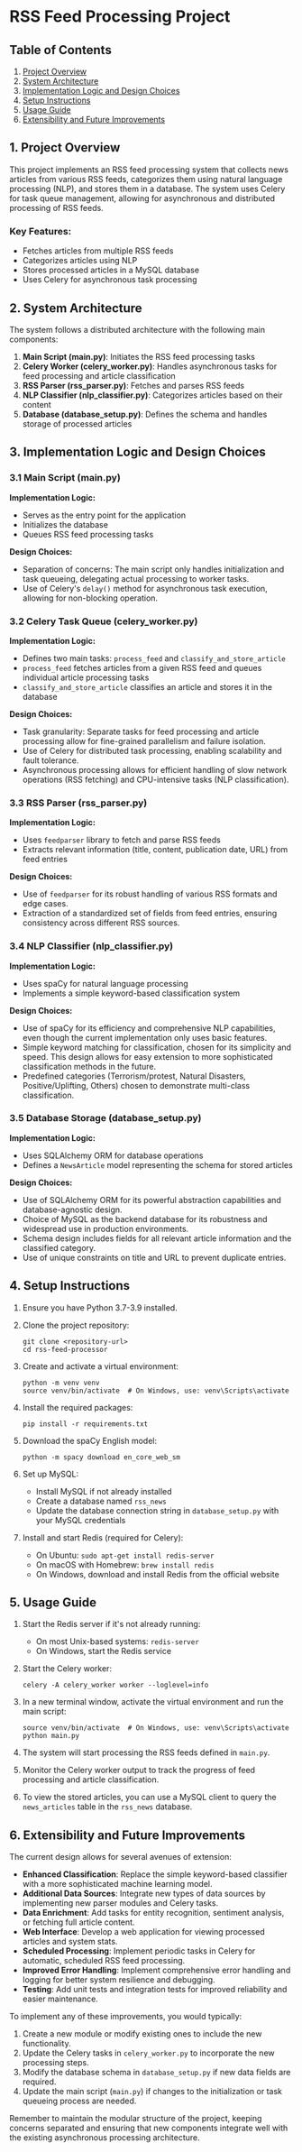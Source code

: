 # RSS Feed Processing Project

## Table of Contents
1. [Project Overview](#1-project-overview)
2. [System Architecture](#2-system-architecture)
3. [Implementation Logic and Design Choices](#3-implementation-logic-and-design-choices)
4. [Setup Instructions](#4-setup-instructions)
5. [Usage Guide](#5-usage-guide)
6. [Extensibility and Future Improvements](#6-extensibility-and-future-improvements)

## 1. Project Overview

This project implements an RSS feed processing system that collects news articles from various RSS feeds, categorizes them using natural language processing (NLP), and stores them in a database. The system uses Celery for task queue management, allowing for asynchronous and distributed processing of RSS feeds.

### Key Features:
- Fetches articles from multiple RSS feeds
- Categorizes articles using NLP
- Stores processed articles in a MySQL database
- Uses Celery for asynchronous task processing

## 2. System Architecture

The system follows a distributed architecture with the following main components:

1. **Main Script (main.py)**: Initiates the RSS feed processing tasks
2. **Celery Worker (celery_worker.py)**: Handles asynchronous tasks for feed processing and article classification
3. **RSS Parser (rss_parser.py)**: Fetches and parses RSS feeds
4. **NLP Classifier (nlp_classifier.py)**: Categorizes articles based on their content
5. **Database (database_setup.py)**: Defines the schema and handles storage of processed articles

## 3. Implementation Logic and Design Choices

### 3.1 Main Script (main.py)

**Implementation Logic:**
- Serves as the entry point for the application
- Initializes the database
- Queues RSS feed processing tasks

**Design Choices:**
- Separation of concerns: The main script only handles initialization and task queueing, delegating actual processing to worker tasks.
- Use of Celery's `delay()` method for asynchronous task execution, allowing for non-blocking operation.

### 3.2 Celery Task Queue (celery_worker.py)

**Implementation Logic:**
- Defines two main tasks: `process_feed` and `classify_and_store_article`
- `process_feed` fetches articles from a given RSS feed and queues individual article processing tasks
- `classify_and_store_article` classifies an article and stores it in the database

**Design Choices:**
- Task granularity: Separate tasks for feed processing and article processing allow for fine-grained parallelism and failure isolation.
- Use of Celery for distributed task processing, enabling scalability and fault tolerance.
- Asynchronous processing allows for efficient handling of slow network operations (RSS fetching) and CPU-intensive tasks (NLP classification).

### 3.3 RSS Parser (rss_parser.py)

**Implementation Logic:**
- Uses `feedparser` library to fetch and parse RSS feeds
- Extracts relevant information (title, content, publication date, URL) from feed entries

**Design Choices:**
- Use of `feedparser` for its robust handling of various RSS formats and edge cases.
- Extraction of a standardized set of fields from feed entries, ensuring consistency across different RSS sources.

### 3.4 NLP Classifier (nlp_classifier.py)

**Implementation Logic:**
- Uses spaCy for natural language processing
- Implements a simple keyword-based classification system

**Design Choices:**
- Use of spaCy for its efficiency and comprehensive NLP capabilities, even though the current implementation only uses basic features.
- Simple keyword matching for classification, chosen for its simplicity and speed. This design allows for easy extension to more sophisticated classification methods in the future.
- Predefined categories (Terrorism/protest, Natural Disasters, Positive/Uplifting, Others) chosen to demonstrate multi-class classification.

### 3.5 Database Storage (database_setup.py)

**Implementation Logic:**
- Uses SQLAlchemy ORM for database operations
- Defines a `NewsArticle` model representing the schema for stored articles

**Design Choices:**
- Use of SQLAlchemy ORM for its powerful abstraction capabilities and database-agnostic design.
- Choice of MySQL as the backend database for its robustness and widespread use in production environments.
- Schema design includes fields for all relevant article information and the classified category.
- Use of unique constraints on title and URL to prevent duplicate entries.

## 4. Setup Instructions

1. Ensure you have Python 3.7-3.9 installed.

2. Clone the project repository:
   ```
   git clone <repository-url>
   cd rss-feed-processor
   ```

3. Create and activate a virtual environment:
   ```
   python -m venv venv
   source venv/bin/activate  # On Windows, use: venv\Scripts\activate
   ```

4. Install the required packages:
   ```
   pip install -r requirements.txt
   ```

5. Download the spaCy English model:
   ```
   python -m spacy download en_core_web_sm
   ```

6. Set up MySQL:
   - Install MySQL if not already installed
   - Create a database named `rss_news`
   - Update the database connection string in `database_setup.py` with your MySQL credentials

7. Install and start Redis (required for Celery):
   - On Ubuntu: `sudo apt-get install redis-server`
   - On macOS with Homebrew: `brew install redis`
   - On Windows, download and install Redis from the official website

## 5. Usage Guide

1. Start the Redis server if it's not already running:
   - On most Unix-based systems: `redis-server`
   - On Windows, start the Redis service

2. Start the Celery worker:
   ```
   celery -A celery_worker worker --loglevel=info
   ```

3. In a new terminal window, activate the virtual environment and run the main script:
   ```
   source venv/bin/activate  # On Windows, use: venv\Scripts\activate
   python main.py
   ```

4. The system will start processing the RSS feeds defined in `main.py`.

5. Monitor the Celery worker output to track the progress of feed processing and article classification.

6. To view the stored articles, you can use a MySQL client to query the `news_articles` table in the `rss_news` database.

## 6. Extensibility and Future Improvements

The current design allows for several avenues of extension:

- **Enhanced Classification**: Replace the simple keyword-based classifier with a more sophisticated machine learning model.
- **Additional Data Sources**: Integrate new types of data sources by implementing new parser modules and Celery tasks.
- **Data Enrichment**: Add tasks for entity recognition, sentiment analysis, or fetching full article content.
- **Web Interface**: Develop a web application for viewing processed articles and system stats.
- **Scheduled Processing**: Implement periodic tasks in Celery for automatic, scheduled RSS feed processing.
- **Improved Error Handling**: Implement comprehensive error handling and logging for better system resilience and debugging.
- **Testing**: Add unit tests and integration tests for improved reliability and easier maintenance.

To implement any of these improvements, you would typically:
1. Create a new module or modify existing ones to include the new functionality.
2. Update the Celery tasks in `celery_worker.py` to incorporate the new processing steps.
3. Modify the database schema in `database_setup.py` if new data fields are required.
4. Update the main script (`main.py`) if changes to the initialization or task queueing process are needed.

Remember to maintain the modular structure of the project, keeping concerns separated and ensuring that new components integrate well with the existing asynchronous processing architecture.